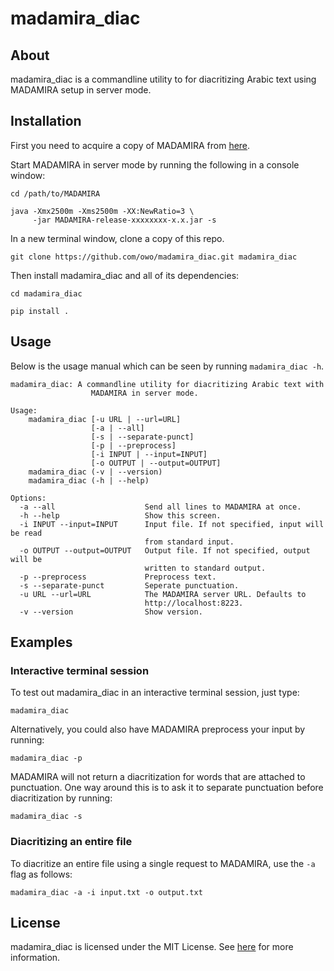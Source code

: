 # madamira_diac

## About

madamira_diac is a commandline utility to for diacritizing Arabic text using
MADAMIRA setup in server mode.

## Installation

First you need to acquire a copy of MADAMIRA from
[here](http://innovation.columbia.edu/technologies/cu14012_arabic-language-disambiguation-for-natural-language-processing-applications).

Start MADAMIRA in server mode by running the following in a console window:

```
cd /path/to/MADAMIRA

java -Xmx2500m -Xms2500m -XX:NewRatio=3 \
     -jar MADAMIRA-release-xxxxxxxx-x.x.jar -s
```

In a new terminal window, clone a copy of this repo.

```
git clone https://github.com/owo/madamira_diac.git madamira_diac
```

Then install madamira_diac and all of its dependencies:

```
cd madamira_diac

pip install .
```

## Usage

Below is the usage manual which can be seen by running `madamira_diac -h`.

```
madamira_diac: A commandline utility for diacritizing Arabic text with
                  MADAMIRA in server mode.

Usage:
    madamira_diac [-u URL | --url=URL]
                  [-a | --all]
                  [-s | --separate-punct]
                  [-p | --preprocess]
                  [-i INPUT | --input=INPUT]
                  [-o OUTPUT | --output=OUTPUT]
    madamira_diac (-v | --version)
    madamira_diac (-h | --help)

Options:
  -a --all                    Send all lines to MADAMIRA at once.
  -h --help                   Show this screen.
  -i INPUT --input=INPUT      Input file. If not specified, input will be read
                              from standard input.
  -o OUTPUT --output=OUTPUT   Output file. If not specified, output will be
                              written to standard output.
  -p --preprocess             Preprocess text.
  -s --separate-punct         Seperate punctuation.
  -u URL --url=URL            The MADAMIRA server URL. Defaults to
                              http://localhost:8223.
  -v --version                Show version.
```

## Examples

### Interactive terminal session
To test out madamira_diac in an interactive terminal session, just type:

```
madamira_diac
```

Alternatively, you could also have MADAMIRA preprocess your input by running:

```
madamira_diac -p
```

MADAMIRA will not return a diacritization for words that are attached to
punctuation. One way around this is to ask it to separate punctuation before
diacritization by running:

```
madamira_diac -s
```

### Diacritizing an entire file
To diacritize an entire file using a single request to MADAMIRA, use the `-a`
flag as follows:

```
madamira_diac -a -i input.txt -o output.txt
```

## License
madamira_diac is licensed under the MIT License. See [here](LICENSE)
for more information.
